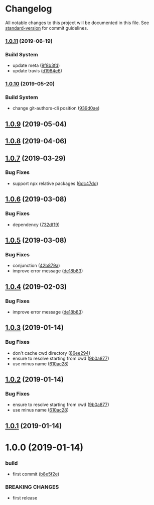 # Changelog

All notable changes to this project will be documented in this file. See [standard-version](https://github.com/conventional-changelog/standard-version) for commit guidelines.

### [1.0.11](https://github.com/Kikobeats/require-one-of/compare/v1.0.10...v1.0.11) (2019-06-19)


### Build System

* update meta ([8f8b3fd](https://github.com/Kikobeats/require-one-of/commit/8f8b3fd))
* update travis ([d1984e6](https://github.com/Kikobeats/require-one-of/commit/d1984e6))



### [1.0.10](https://github.com/Kikobeats/require-one-of/compare/v1.0.9...v1.0.10) (2019-05-20)


### Build System

* change git-authors-cli position ([939d0ae](https://github.com/Kikobeats/require-one-of/commit/939d0ae))



## [1.0.9](https://github.com/Kikobeats/require-one-of/compare/v1.0.8...v1.0.9) (2019-05-04)



<a name="1.0.8"></a>
## [1.0.8](https://github.com/Kikobeats/require-one-of/compare/v1.0.7...v1.0.8) (2019-04-06)



<a name="1.0.7"></a>
## [1.0.7](https://github.com/Kikobeats/require-one-of/compare/v1.0.6...v1.0.7) (2019-03-29)


### Bug Fixes

* support npx relative packages ([6dc47dd](https://github.com/Kikobeats/require-one-of/commit/6dc47dd))



<a name="1.0.6"></a>
## [1.0.6](https://github.com/Kikobeats/require-one-of/compare/v1.0.5...v1.0.6) (2019-03-08)


### Bug Fixes

* dependency ([732df19](https://github.com/Kikobeats/require-one-of/commit/732df19))



<a name="1.0.5"></a>
## [1.0.5](https://github.com/Kikobeats/require-one-of/compare/v1.0.3...v1.0.5) (2019-03-08)


### Bug Fixes

* conjunction ([42b879a](https://github.com/Kikobeats/require-one-of/commit/42b879a))
* improve error message ([de18b83](https://github.com/Kikobeats/require-one-of/commit/de18b83))



<a name="1.0.4"></a>
## [1.0.4](https://github.com/Kikobeats/require-one-of/compare/v1.0.3...v1.0.4) (2019-02-03)


### Bug Fixes

* improve error message ([de18b83](https://github.com/Kikobeats/require-one-of/commit/de18b83))



<a name="1.0.3"></a>
## [1.0.3](https://github.com/Kikobeats/require-one-of/compare/v1.0.1...v1.0.3) (2019-01-14)


### Bug Fixes

* don't cache cwd directory ([86ee294](https://github.com/Kikobeats/require-one-of/commit/86ee294))
* ensure to resolve starting from cwd ([9b0a877](https://github.com/Kikobeats/require-one-of/commit/9b0a877))
* use minus name ([610ac28](https://github.com/Kikobeats/require-one-of/commit/610ac28))



<a name="1.0.2"></a>
## [1.0.2](https://github.com/Kikobeats/require-one-of/compare/v1.0.1...v1.0.2) (2019-01-14)


### Bug Fixes

* ensure to resolve starting from cwd ([9b0a877](https://github.com/Kikobeats/require-one-of/commit/9b0a877))
* use minus name ([610ac28](https://github.com/Kikobeats/require-one-of/commit/610ac28))



<a name="1.0.1"></a>
## [1.0.1](https://github.com/Kikobeats/require-one-of/compare/v1.0.0...v1.0.1) (2019-01-14)



<a name="1.0.0"></a>
# 1.0.0 (2019-01-14)


### build

* first commit ([b8e5f2e](https://github.com/Kikobeats/require-one-of/commit/b8e5f2e))


### BREAKING CHANGES

* first release
